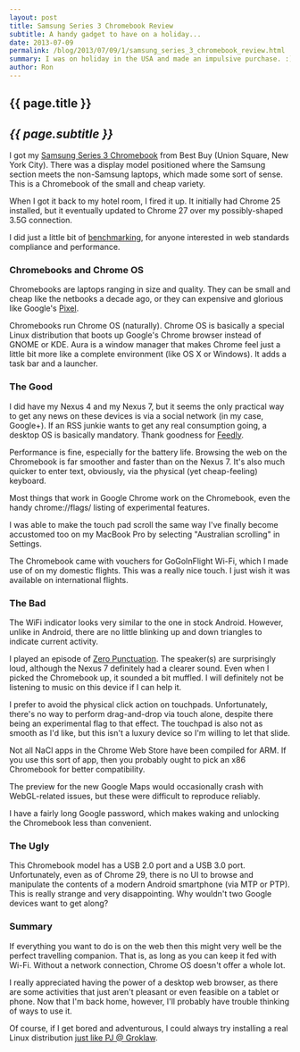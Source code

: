 ```yaml
---
layout: post
title: Samsung Series 3 Chromebook Review
subtitle: A handy gadget to have on a holiday...
date: 2013-07-09
permalink: /blog/2013/07/09/1/samsung_series_3_chromebook_review.html
summary: I was on holiday in the USA and made an impulsive purchase. :)
author: Ron
---
```


## {{ page.title }}

## _{{ page.subtitle }}_

I got my [Samsung Series 3 Chromebook](http://www.google.com/intl/en/chrome/devices/samsung-chromebook.html)
from Best Buy (Union Square, New York City). There was a display model
positioned where the Samsung section meets the non-Samsung laptops, which made
some sort of sense. This is a Chromebook of the small and cheap variety.

When I got it back to my hotel room, I fired it up. It initially had Chrome 25
installed, but it eventually updated to Chrome 27 over my possibly-shaped 3.5G
connection.

I did just a little bit of [benchmarking](https://docs.google.com/spreadsheet/ccc?key=0ArwYyf8G8xO8dGpZM0xNMDVIVko2UlNFdlItbFU4bkE#gid=5),
for anyone interested in web standards compliance and performance.

### Chromebooks and Chrome OS

Chromebooks are laptops ranging in size and quality. They can be small and
cheap like the netbooks a decade ago, or they can expensive and glorious like
Google's [Pixel](http://www.google.com/intl/en/chrome/devices/chromebook-pixel).

Chromebooks run Chrome OS (naturally). Chrome OS is basically a special Linux
distribution that boots up Google's Chrome browser instead of GNOME or KDE. Aura
is a window manager that makes Chrome feel just a little bit more like a
complete environment (like OS X or Windows). It adds a task bar and a launcher.

### The Good

I did have my Nexus 4 and my Nexus 7, but it seems the only practical way to get
any news on these devices is via a social network (in my case, Google+). If an
RSS junkie wants to get any real consumption going, a desktop OS is basically
mandatory. Thank goodness for [Feedly](http://feedly.com/).

Performance is fine, especially for the battery life. Browsing the web on the
Chromebook is far smoother and faster than on the Nexus 7. It's also much
quicker to enter text, obviously, via the physical (yet cheap-feeling) keyboard.

Most things that work in Google Chrome work on the Chromebook, even the handy
chrome://flags/ listing of experimental features.

I was able to make the touch pad scroll the same way I've finally become
accustomed too on my MacBook Pro by selecting "Australian scrolling" in
Settings.

The Chromebook came with vouchers for GoGoInFlight Wi-Fi, which I made use of on
my domestic flights. This was a really nice touch. I just wish it was available
on international flights.

### The Bad

The WiFi indicator looks very similar to the one in stock Android. However,
unlike in Android, there are no little blinking up and down triangles to
indicate current activity.

I played an episode of [Zero Punctuation](http://www.escapistmagazine.com/videos/view/zero-punctuation).
The speaker(s) are surprisingly loud, although the Nexus 7 definitely had a
clearer sound. Even when I picked the Chromebook up, it sounded a bit muffled. I
will definitely not be listening to music on this device if I can help it.

I prefer to avoid the physical click action on touchpads. Unfortunately, there's
no way to perform drag-and-drop via touch alone, despite there being an
experimental flag to that effect. The touchpad is also not as smooth as I'd
like, but this isn't a luxury device so I'm willing to let that slide.

Not all NaCl apps in the Chrome Web Store have been compiled for ARM. If you
use this sort of app, then you probably ought to pick an x86 Chromebook for
better compatibility.

The preview for the new Google Maps would occasionally crash with WebGL-related
issues, but these were difficult to reproduce reliably.

I have a fairly long Google password, which makes waking and unlocking the
Chromebook less than convenient.

### The Ugly

This Chromebook model has a USB 2.0 port and a USB 3.0 port. Unfortunately, even
as of Chrome 29, there is no UI to browse and manipulate the contents of a
modern Android smartphone (via MTP or PTP). This is really strange and very
disappointing. Why wouldn't two Google devices want to get along?

### Summary

If everything you want to do is on the web then this might very well be the
perfect travelling companion. That is, as long as you can keep it fed with
Wi-Fi. Without a network connection, Chrome OS doesn't offer a whole lot.

I really appreciated having the power of a desktop web browser, as there are
some activities that just aren't pleasant or even feasible on a tablet or phone.
Now that I'm back home, however, I'll probably have trouble thinking of ways to
use it.

Of course, if I get bored and adventurous, I could always try installing a real
Linux distribution [just like PJ @ Groklaw](http://www.groklaw.net/article.php?story=20130707160346164).
